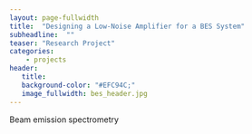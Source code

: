 ```yaml
---
layout: page-fullwidth
title:  "Designing a Low-Noise Amplifier for a BES System"
subheadline:  ""
teaser: "Research Project"
categories:
    - projects
header:
   title: 
   background-color: "#EFC94C;"
   image_fullwidth: bes_header.jpg
---
```


Beam emission spectrometry
